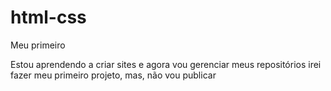 # html-css
 Meu primeiro
 
 Estou aprendendo a criar sites e agora vou gerenciar meus repositórios
 irei fazer meu primeiro projeto, mas, não vou publicar